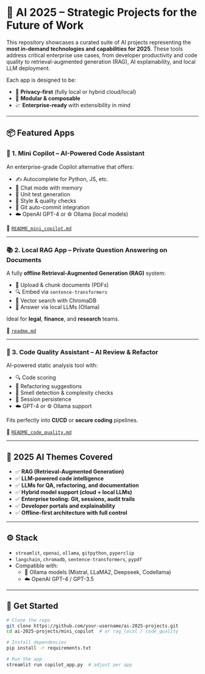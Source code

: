 # 🚀 AI 2025 – Strategic Projects for the Future of Work

This repository showcases a curated suite of AI projects representing the **most in-demand technologies and capabilities for 2025**. These tools address critical enterprise use cases, from developer productivity and code quality to retrieval-augmented generation (RAG), AI explainability, and local LLM deployment.

Each app is designed to be:
- 🔐 **Privacy-first** (fully local or hybrid cloud/local)
- 🧱 **Modular & composable**
- 📈 **Enterprise-ready** with extensibility in mind

---

## 📦 Featured Apps

### 🧠 1. Mini Copilot – AI-Powered Code Assistant

An enterprise-grade Copilot alternative that offers:
- ✍️ Autocomplete for Python, JS, etc.
- 💬 Chat mode with memory
- 🧪 Unit test generation
- 🧱 Style & quality checks
- 🔁 Git auto-commit integration
- ☁️ OpenAI GPT-4 or ⚙️ Ollama (local models)

📄 [`README_mini_copilot.md`](./mini_copilot/README_mini_copilot.md)

---

### 📚 2. Local RAG App – Private Question Answering on Documents

A fully **offline Retrieval-Augmented Generation (RAG)** system:
- 📄 Upload & chunk documents (PDFs)
- 🔍 Embed via `sentence-transformers`
- 🧠 Vector search with ChromaDB
- 🤖 Answer via local LLMs (Ollama)

Ideal for **legal**, **finance**, and **research** teams.

📄 [`readme.md`](./rag_local/readme.md)

---

### 🧼 3. Code Quality Assistant – AI Review & Refactor

AI-powered static analysis tool with:
- 🔍 Code scoring
- 🧠 Refactoring suggestions
- 🚨 Smell detection & complexity checks
- 💾 Session persistence
- ☁️ GPT-4 or ⚙️ Ollama support

Fits perfectly into **CI/CD** or **secure coding** pipelines.

📄 [`README_code_quality.md`](./code_quality/README_code_quality.md)

---

## 🧠 2025 AI Themes Covered

- ✅ **RAG (Retrieval-Augmented Generation)**
- ✅ **LLM-powered code intelligence**
- ✅ **LLMs for QA, refactoring, and documentation**
- ✅ **Hybrid model support (cloud + local LLMs)**
- ✅ **Enterprise tooling: Git, sessions, audit trails**
- ✅ **Developer portals and explainability**
- ✅ **Offline-first architecture with full control**

---

## ⚙️ Stack

- `streamlit`, `openai`, `ollama`, `gitpython`, `pyperclip`
- `langchain`, `chromadb`, `sentence-transformers`, `pypdf`
- Compatible with:
  - 🧠 Ollama models (Mistral, LLaMA2, Deepseek, Codellama)
  - ☁️ OpenAI GPT-4 / GPT-3.5

---

## 🚀 Get Started

```bash
# Clone the repo
git clone https://github.com/your-username/ai-2025-projects.git
cd ai-2025-projects/mini_copilot  # or rag_local / code_quality

# Install dependencies
pip install -r requirements.txt

# Run the app
streamlit run copilot_app.py  # adjust per app
